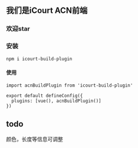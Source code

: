 ## 我们是iCourt ACN前端

###  欢迎star

### 安装
```
npm i icourt-build-plugin

```

#### 使用
```
import acnBuildPlugin from 'icourt-build-plugin'

export default defineConfig({
  plugins: [vue(), acnBuildPlugin()]
})

```

## todo
颜色，长度等信息可调整



